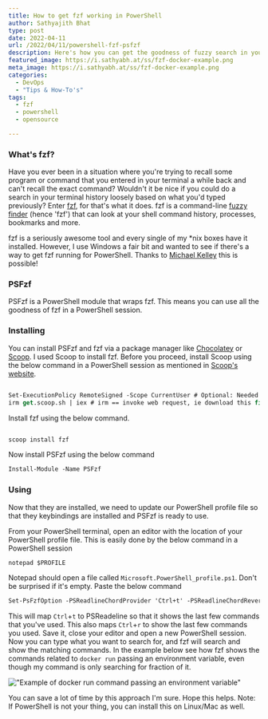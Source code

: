 ```yaml
---
title: How to get fzf working in PowerShell
author: Sathyajith Bhat
type: post
date: 2022-04-11
url: /2022/04/11/powershell-fzf-psfzf
description: Here's how you can get the goodness of fuzzy search in your PowerShell terminal with fzf.
featured_image: https://i.sathyabh.at/ss/fzf-docker-example.png
meta_image: https://i.sathyabh.at/ss/fzf-docker-example.png
categories:
  - DevOps
  - "Tips & How-To's"
tags:
  - fzf
  - powershell
  - opensource

---
```

### What's fzf?

Have you ever been in a situation where you're trying to recall some program or command that you entered in your terminal a while back and can't recall the exact command? Wouldn't it be nice if you could do a search in your terminal history loosely based on what you'd typed previously? Enter [fzf](https://github.com/junegunn/fzf), for that's what it does. fzf is a command-line [fuzzy finder](https://en.wikipedia.org/wiki/Approximate_string_matching) (hence 'fzf') that can look at your shell command history, processes, bookmarks and more. 

fzf is a seriously awesome tool and every single of my *nix boxes have it installed. However, I use Windows a fair bit and wanted to see if there's a way to get fzf running for PowerShell. Thanks to [Michael Kelley](https://github.com/kelleyma49/PSFzf) this is possible!

### PSFzf

PSFzf is a PowerShell module that wraps fzf. This means you can use all the goodness of fzf in a PowerShell session. 

### Installing 

You can install PSFzf and fzf via a package manager like [Chocolatey](https://chocolatey.org/) or [Scoop](https://scoop.sh/). I used Scoop to install fzf. Before you proceed, install Scoop using the below command in a PowerShell session as mentioned in [Scoop's website](https://scoop.sh/). 

```ps

Set-ExecutionPolicy RemoteSigned -Scope CurrentUser # Optional: Needed to run a remote script the first time
irm get.scoop.sh | iex # irm == invoke web request, ie download this file. iex == invoke expression, ie, evaluate the command.
```

Install fzf using the below command.

```ps

scoop install fzf
```

Now install PSFzf using the below command

```ps
Install-Module -Name PSFzf
```

### Using 

Now that they are installed, we need to update our PowerShell profile file so that they keybindings are installed and PSFzf is ready to use.

From your PowerShell terminal, open an editor with the location of your PowerShell profile file. This is easily done by the below command in a PowerShell session

```ps
notepad $PROFILE
```

Notepad should open a file called `Microsoft.PowerShell_profile.ps1`. Don't be surprised if it's empty. Paste the below command 

```ps
Set-PsFzfOption -PSReadlineChordProvider 'Ctrl+t' -PSReadlineChordReverseHistory 'Ctrl+r'
```

This will map `Ctrl`+`t` to PSReadeline so that it shows the last few commands that you've used. This also maps `Ctrl`+`r` to show the last few commands you used. Save it, close your editor and open a new PowerShell session. Now you can type what you want to search for, and fzf will search and show the matching commands. In the example below see how fzf shows the commands related to `docker run` passing an environment variable, even though my command is only searching for fraction of it.

!["Example of docker run command passing an environment variable"](https://i.sathyabh.at/ss/fzf-docker-example.png)

You can save a lot of time by this approach I'm sure. Hope this helps. Note: If PowerShell is not your thing, you can install this on Linux/Mac as well. 
